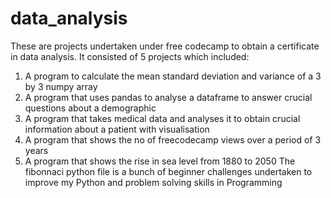 # data_analysis
These are projects undertaken under free codecamp to obtain a certificate in data analysis.
It consisted of 5 projects which included:
1. A program to calculate the mean standard deviation and variance of a 3 by 3 numpy array
2. A program that uses pandas to analyse a dataframe to answer crucial questions about a demographic 
3. A program that takes medical data and analyses it to obtain crucial information about a patient with visualisation
4. A program that shows the no of freecodecamp views over a period of 3 years
5. A program that shows the rise in sea level from 1880 to 2050
The fibonnaci python file is a bunch of beginner challenges undertaken to improve my Python and problem solving skills in Programming
